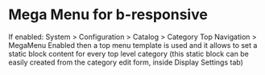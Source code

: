 Mega Menu for b-responsive
================
If enabled:
System > Configuration > Catalog > Category Top Navigation > MegaMenu Enabled
then a top menu template is used and it allows to set a static block content for every top level category
(this static block can be easily created from the category edit form, inside Display Settings tab)
